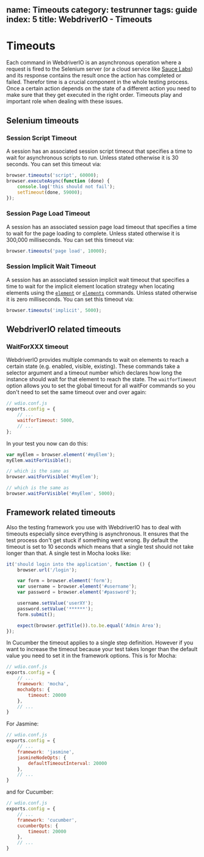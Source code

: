 name: Timeouts
category: testrunner
tags: guide
index: 5
title: WebdriverIO - Timeouts
---

Timeouts
========

Each command in WebdriverIO is an asynchronous operation where a request is fired to the Selenium server (or a cloud service like [Sauce Labs](https://saucelabs.com/)) and its response contains the result once the action has completed or failed. Therefor time is a crucial component in the whole testing process. Once a certain action depends on the state of a different action you need to make sure that they get executed in the right order. Timeouts play and important role when dealing with these issues.

## Selenium timeouts

### Session Script Timeout

A session has an associated session script timeout that specifies a time to wait for asynchronous scripts to run. Unless stated otherwise it is 30 seconds. You can set this timeout via:

```js
browser.timeouts('script', 60000);
browser.executeAsync(function (done) {
    console.log('this should not fail');
    setTimeout(done, 59000);
});
```

### Session Page Load Timeout

A session has an associated session page load timeout that specifies a time to wait for the page loading to complete. Unless stated otherwise it is 300,000 milliseconds. You can set this timeout via:

```js
browser.timeouts('page load', 10000);
```

### Session Implicit Wait Timeout

A session has an associated session implicit wait timeout that specifies a time to wait for the implicit element location strategy when locating elements using the [`element`](/api/protocol/element.html) or [`elements`](/api/protocol/elements.html) commands. Unless stated otherwise it is zero milliseconds. You can set this timeout via:

```js
browser.timeouts('implicit', 5000);
```

## WebdriverIO related timeouts

### WaitForXXX timeout

WebdriverIO provides multiple commands to wait on elements to reach a certain state (e.g. enabled, visible, existing). These commands take a selector argument and a timeout number which declares how long the instance should wait for that element to reach the state. The `waitforTimeout` option allows you to set the global timeout for all waitFor commands so you don't need to set the same timeout over and over again:

```js
// wdio.conf.js
exports.config = {
    // ...
    waitforTimeout: 5000,
    // ...
};
```

In your test you now can do this:

```js
var myElem = browser.element('#myElem');
myElem.waitForVisible();

// which is the same as
browser.waitForVisible('#myElem');

// which is the same as
browser.waitForVisible('#myElem', 5000);
```

## Framework related timeouts

Also the testing framework you use with WebdriverIO has to deal with timeouts especially since everything is asynchronous. It ensures that the test process don't get stuck if something went wrong. By default the timeout is set to 10 seconds which means that a single test should not take longer than that. A single test in Mocha looks like:

```js
it('should login into the application', function () {
    browser.url('/login');

    var form = browser.element('form');
    var username = browser.element('#username');
    var password = browser.element('#password');

    username.setValue('userXY');
    password.setValue('******');
    form.submit();

    expect(browser.getTitle()).to.be.equal('Admin Area');
});
```

In Cucumber the timeout applies to a single step definition. However if you want to increase the timeout because your test takes longer than the default value you need to set it in the framework options. This is for Mocha:

```js
// wdio.conf.js
exports.config = {
    // ...
    framework: 'mocha',
    mochaOpts: {
        timeout: 20000
    },
    // ...
}
```

For Jasmine:

```js
// wdio.conf.js
exports.config = {
    // ...
    framework: 'jasmine',
    jasmineNodeOpts: {
        defaultTimeoutInterval: 20000
    },
    // ...
}
```

and for Cucumber:

```js
// wdio.conf.js
exports.config = {
    // ...
    framework: 'cucumber',
    cucumberOpts: {
        timeout: 20000
    },
    // ...
}
```
